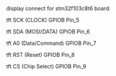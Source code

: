 # 

display connect for stm32f103c8t6 board:

tft  SCK (CLOCK)       GPIOB Pin_5

tft  SDA (MOSI/DATA)   GPIOB Pin_6

tft  A0 (Data/Command) GPIOB Pin_7

tft  RST (Reset)       GPIOB Pin_8

tft  CS  (Chip Select) GPIOB Pin_9
